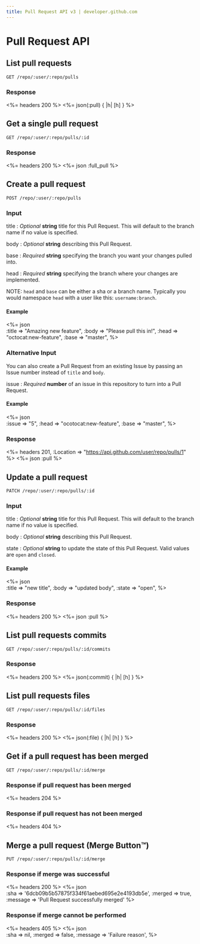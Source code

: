 ```yaml
---
title: Pull Request API v3 | developer.github.com
---
```


# Pull Request API

## List pull requests

    GET /repo/:user/:repo/pulls

### Response

<%= headers 200 %>
<%= json(:pull) { |h| [h] } %>

## Get a single pull request

    GET /repo/:user/:repo/pulls/:id

### Response

<%= headers 200 %>
<%= json :full_pull %>

## Create a pull request

    POST /repo/:user/:repo/pulls

### Input

title
: _Optional_ **string** title for this Pull Request. This will default
to the branch name if no value is specified.

body
: _Optional_ **string** describing this Pull Request.

base
: _Required_ **string** specifying the branch you want your changes
pulled into.

head
: _Required_ **string** specifying the branch where your changes are implemented.

NOTE: `head` and `base` can be either a sha or a branch name. Typically you
would namespace `head` with a user like this: `username:branch`.

#### Example

<%= json \
  :title     => "Amazing new feature",
  :body      => "Please pull this in!",
  :head      => "octocat:new-feature",
  :base      => "master",
%>

### Alternative Input

You can also create a Pull Request from an existing Issue by passing an
Issue number instead of `title` and `body`.

issue
: _Required_ **number** of an issue in this repository to turn into a
Pull Request.

#### Example

<%= json \
  :issue => "5",
  :head  => "ocotocat:new-feature",
  :base  => "master",
%>

### Response

<%= headers 201, :Location => "https://api.github.com/user/repo/pulls/1" %>
<%= json :pull %>

## Update a pull request

    PATCH /repo/:user/:repo/pulls/:id

### Input

title
: _Optional_ **string** title for this Pull Request. This will default
to the branch name if no value is specified.

body
: _Optional_ **string** describing this Pull Request.

state
: _Optional_ **string** to update the state of this Pull Request. Valid
values are `open` and `closed`.

#### Example

<%= json \
  :title     => "new title",
  :body      => "updated body",
  :state     => "open",
%>

### Response

<%= headers 200 %>
<%= json :pull %>

## List pull requests commits

    GET /repo/:user/:repo/pulls/:id/commits

### Response

<%= headers 200 %>
<%= json(:commit) { |h| [h] } %>

## List pull requests files

    GET /repo/:user/:repo/pulls/:id/files

### Response

<%= headers 200 %>
<%= json(:file) { |h| [h] } %>

## Get if a pull request has been merged

    GET /repo/:user/:repo/pulls/:id/merge

### Response if pull request has been merged

<%= headers 204 %>

### Response if pull request has not been merged

<%= headers 404 %>

## Merge a pull request (Merge Button™)

    PUT /repo/:user/:repo/pulls/:id/merge

### Response if merge was successful

<%= headers 200 %>
<%= json \
  :sha     => '6dcb09b5b57875f334f61aebed695e2e4193db5e',
  :merged  => true,
  :message => 'Pull Request successfully merged'
%>

### Response if merge cannot be performed

<%= headers 405 %>
<%= json \
  :sha     => nil,
  :merged  => false,
  :message => 'Failure reason',
%>
